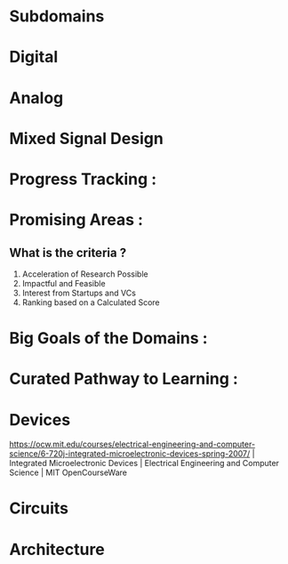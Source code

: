 # Subdomains

# Digital

# Analog

# Mixed Signal Design

# Progress Tracking :

# Promising Areas :

## What is the criteria ?

1. Acceleration of Research Possible
2. Impactful and Feasible
3. Interest from Startups and VCs
4. Ranking based on a Calculated Score

##

# Big Goals of the Domains :

# Curated Pathway to Learning :

# Devices 
https://ocw.mit.edu/courses/electrical-engineering-and-computer-science/6-720j-integrated-microelectronic-devices-spring-2007/ | Integrated Microelectronic Devices | Electrical Engineering and Computer Science | MIT OpenCourseWare

# Circuits 

# Architecture 